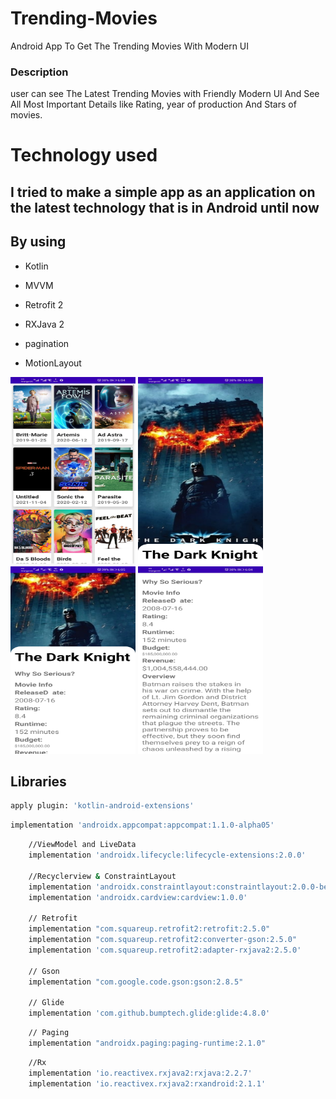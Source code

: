 # Trending-Movies
Android App To Get The Trending Movies With Modern UI

### Description

user can see The Latest Trending Movies 
with Friendly Modern UI And See All Most Important Details like Rating, year of production And Stars of movies.

# Technology used
## I tried to make a simple app as an application on the latest technology that is in Android until now

## By using
* Kotlin
* MVVM
* Retrofit 2
* RXJava 2
* pagination

* MotionLayout

<img src="images/Screenshot_Trending_Movies_01.jpg" height=300, width=200 >

<img src="images/Screenshot_Trending_Movies_03.jpg" height=300, width=200 >

<img src="images/Screenshot_Trending_Movies_04.jpg" height=300, width=200 >

<img src="images/Screenshot_Trending_Movies_05.jpg" height=300, width=200 >

## Libraries

```bash
apply plugin: 'kotlin-android-extensions'

```
```bash
implementation 'androidx.appcompat:appcompat:1.1.0-alpha05'
```    
```bash  
    //ViewModel and LiveData
    implementation 'androidx.lifecycle:lifecycle-extensions:2.0.0'

    //Recyclerview & ConstraintLayout
    implementation 'androidx.constraintlayout:constraintlayout:2.0.0-beta6'
    implementation 'androidx.cardview:cardview:1.0.0'

    // Retrofit
    implementation "com.squareup.retrofit2:retrofit:2.5.0"
    implementation "com.squareup.retrofit2:converter-gson:2.5.0"
    implementation 'com.squareup.retrofit2:adapter-rxjava2:2.5.0'

    // Gson
    implementation "com.google.code.gson:gson:2.8.5"

    // Glide
    implementation 'com.github.bumptech.glide:glide:4.8.0'
```

```bash
    // Paging
    implementation "androidx.paging:paging-runtime:2.1.0" 
```

```bash
    //Rx
    implementation 'io.reactivex.rxjava2:rxjava:2.2.7'
    implementation 'io.reactivex.rxjava2:rxandroid:2.1.1'
```
